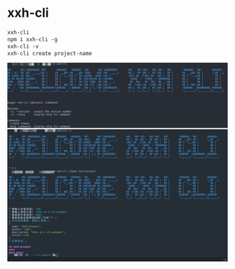 # xxh-cli
```
xxh-cli
npm i xxh-cli -g
xxh-cli -v
xxh-cli create project-name
```
![Alt](xxh-cli.png)
![Alt](xxh-cli2.png)